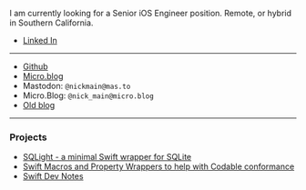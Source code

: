 I am currently looking for a Senior iOS Engineer position.
Remote, or hybrid in Southern California.

* [Linked In](https://www.linkedin.com/in/davidnickmain/)

---

* [Github](https://github.com/nickmain)
* [Micro.blog](https://nick-main.micro.blog)
* Mastodon: `@nickmain@mas.to`
* Micro.Blog: `@nick_main@micro.blog`
* [Old blog](http://epistemologicalengineering.blogspot.com)

---

### Projects

* [SQLight - a minimal Swift wrapper for SQLite](https://hello.nickmain.com/SQLight/documentation/sqlight/)
* [Swift Macros and Property Wrappers to help with Codable conformance](https://hello.nickmain.com/Codability/documentation/codability)
* [Swift Dev Notes](http://hello.nickmain.com/SwiftDevNotes/documentation/swiftdevnotes)
